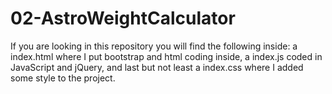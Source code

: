 # 02-AstroWeightCalculator
If you are looking in this repository you will find the following inside: a index.html where I put bootstrap and html coding inside, a index.js coded in JavaScript and jQuery, and last but not least a index.css where I added some style to the project.
